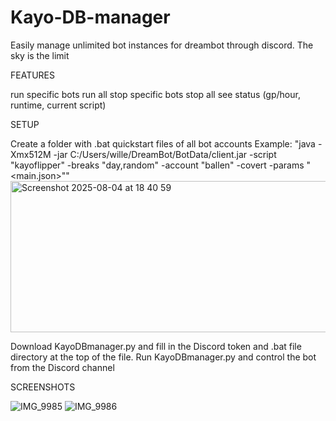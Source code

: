 # Kayo-DB-manager
Easily manage unlimited bot instances for dreambot through discord. The sky is the limit

FEATURES

run specific bots
run all
stop specific bots
stop all
see status (gp/hour, runtime, current script)

SETUP

Create a folder with .bat quickstart files of all bot accounts
Example: "java -Xmx512M -jar C:/Users/wille/DreamBot/BotData/client.jar -script "kayoflipper" -breaks "day,random" -account "ballen" -covert -params "<main.json>""
<img width="605" height="242" alt="Screenshot 2025-08-04 at 18 40 59" src="https://github.com/user-attachments/assets/9c96c950-3503-4109-9117-65d035449f4b" />

Download KayoDBmanager.py and fill in the Discord token and .bat file directory at the top of the file.
Run KayoDBmanager.py and control the bot from the Discord channel

SCREENSHOTS

![IMG_9985](https://github.com/user-attachments/assets/cc309b9a-741b-43eb-a740-0fe56729ece5)
![IMG_9986](https://github.com/user-attachments/assets/f8872690-bebe-4a16-a7d2-b4828e760d5d)
